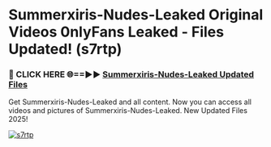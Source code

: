 # Summerxiris-Nudes-Leaked Original Videos 0nlyFans Leaked - Files Updated! (s7rtp)

<h3>🔴 CLICK HERE 🌐==►► <a href="https://tinyurl.com/5h6xmrr3" rel="nofollow">Summerxiris-Nudes-Leaked Updated Files</a></h3>

Get Summerxiris-Nudes-Leaked and all content. Now you can access all videos and pictures of Summerxiris-Nudes-Leaked. New Updated Files 2025!

[![s7rtp](https://i.imgur.com/KVD873Z.gif)](https://tinyurl.com/5h6xmrr3)
